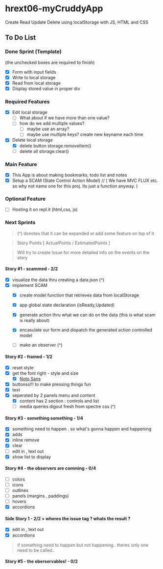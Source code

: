 # hrext06-myCruddyApp
Create Read Update Delete using localStorage with JS, HTML and CSS

## To Do List

### Done Sprint (Template)
(the unchecked boxes are required to finish)
- [x] Form with input fields
- [x] Write to local storage
- [x] Read from local storage
- [x] Display stored value in proper div

### Required Features
- [x] Edit local storage
    - [ ] What about if we have more than one value?
    - [ ] how do we add multiple values?
        - [ ] maybe use an array?
        - [ ] maybe use multiple keys? create new keyname each time
- [x] Delete local storage
    - [x] delete button storage.removeItem()
    - [ ] delete all storage.clear()

### Main Feature
- [x] This App is about making bookmarks, todo list and notes
- [x] Setup a SCAM (State Control Action Model) // ( We have MVC FLUX etc. so why not name one for this proj. Its just a function anyway. )

### Optional Feature
- [ ] Hosting it on repl.it (html,css, js)

### Next Sprints
> (^) donotes that it can be expanded or add some feature on top of it

> Story Points [ ActualPoints / EstimatedPoints ]

> Will try to create Issue for more detailed info on the events on the story

#### Story #1 - scammed - 2/2 
- [x] visualize the data thru creating a data.json (^)
- [x] implement SCAM
    - [x] create model function that retrieves data from localStorage
    - [x] app global state declaration (isReady,Updated)
    - [x] generate action thru what we can do on the data (this is what scam is really about)
    - [x] encasulate our form and dispatch the generated action controlled model
    - [ ] make an observer (^)
    

#### Story #2 - framed - 1/2
- [x] reset style
- [x] get the font right - style and size
    - [x] [Noto Sans](https://fonts.google.com/specimen/Noto+Sans?selection.family=Noto+Sans)
- [x] buttonss!!! to make pressing things fun
- [x] text
- [x] seperated by 2 panels menu and content
    - [x] content has 2 section : controls and list
    - [ ] media queries digout fresh from spectre css (^)

#### Story #3 - something something - 1/4
- [x] something need to happen . so what's gonna happen and happening
- [x] adds
- [x] inline remove
- [x] clear
- [ ] edit in , text out
- [x] show list to display

#### Story #4 - the observers are comming - 0/4
- [ ] colors
- [ ] icons
- [ ] outlines
- [ ] panels (margins , paddings)
- [ ] hovers
- [x] accordions

#### Side Story 1 - 2/2 > wheres the issue tag ? whats the result ?
- [x] edit in , text out
- [x] accordions 

> if something need to happen but not happening.. theres only one need to be called..

#### Story #5 - the oberservables! - 0/2
